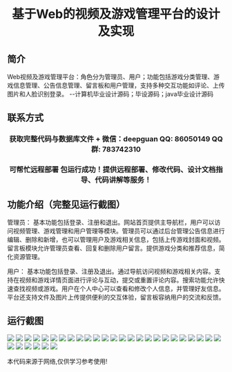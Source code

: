 <p><h1 align="center">基于Web的视频及游戏管理平台的设计及实现</h1></p>

## 简介
Web视频及游戏管理平台：角色分为管理员、用户；功能包括游戏分类管理、游戏信息管理、公告信息管理、留言板和用户管理，支持多种交互功能如评论、上传图片和人脸识别登录。    --计算机毕业设计源码；毕设源码；java毕业设计源码


## 联系方式
<p><h3 align="center">获取完整代码与数据库文件 + 微信：deepguan QQ: 86050149 QQ群: 783742310</h3></p>
<p><h3 align="center">可帮忙远程部署 包运行成功！提供远程部署、修改代码、设计文档指导、代码讲解等服务！</h3></p>

## 功能介绍（完整见运行截图）
管理员： 基本功能包括登录、注册和退出。网站首页提供主导航栏，用户可以访问视频管理、游戏管理和用户管理等模块。管理员可以通过后台管理公告信息进行编辑、删除和新增，也可以管理用户及游戏相关信息，包括上传游戏封面和视频。留言板模块允许管理员查看、回复和删除用户留言。提供游戏分类和推荐信息，简化资源管理。

用户： 基本功能包括登录、注册及退出。通过导航访问视频和游戏相关内容。支持在视频和游戏详情页面进行评论与互动，提交或重置评论内容。搜索功能允许快速查找视频或游戏。用户在个人中心可以查看和修改个人信息，并管理好友信息。平台还支持文件及图片上传提供便利的交互体验，留言板容纳用户的交流和反馈。


## 运行截图
![](https://bs-1329754181.cos.ap-shanghai.myqcloud.com/spring/VideoGameManagementPlatformDesignAndImplementation/img/001.jpg)
![](https://bs-1329754181.cos.ap-shanghai.myqcloud.com/spring/VideoGameManagementPlatformDesignAndImplementation/img/002.jpg)
![](https://bs-1329754181.cos.ap-shanghai.myqcloud.com/spring/VideoGameManagementPlatformDesignAndImplementation/img/003.jpg)
![](https://bs-1329754181.cos.ap-shanghai.myqcloud.com/spring/VideoGameManagementPlatformDesignAndImplementation/img/004.jpg)
![](https://bs-1329754181.cos.ap-shanghai.myqcloud.com/spring/VideoGameManagementPlatformDesignAndImplementation/img/005.jpg)
![](https://bs-1329754181.cos.ap-shanghai.myqcloud.com/spring/VideoGameManagementPlatformDesignAndImplementation/img/006.jpg)
![](https://bs-1329754181.cos.ap-shanghai.myqcloud.com/spring/VideoGameManagementPlatformDesignAndImplementation/img/007.jpg)
![](https://bs-1329754181.cos.ap-shanghai.myqcloud.com/spring/VideoGameManagementPlatformDesignAndImplementation/img/008.jpg)
![](https://bs-1329754181.cos.ap-shanghai.myqcloud.com/spring/VideoGameManagementPlatformDesignAndImplementation/img/009.jpg)
![](https://bs-1329754181.cos.ap-shanghai.myqcloud.com/spring/VideoGameManagementPlatformDesignAndImplementation/img/010.jpg)
![](https://bs-1329754181.cos.ap-shanghai.myqcloud.com/spring/VideoGameManagementPlatformDesignAndImplementation/img/011.jpg)
![](https://bs-1329754181.cos.ap-shanghai.myqcloud.com/spring/VideoGameManagementPlatformDesignAndImplementation/img/012.jpg)
![](https://bs-1329754181.cos.ap-shanghai.myqcloud.com/spring/VideoGameManagementPlatformDesignAndImplementation/img/013.jpg)
![](https://bs-1329754181.cos.ap-shanghai.myqcloud.com/spring/VideoGameManagementPlatformDesignAndImplementation/img/014.jpg)
![](https://bs-1329754181.cos.ap-shanghai.myqcloud.com/spring/VideoGameManagementPlatformDesignAndImplementation/img/015.jpg)
![](https://bs-1329754181.cos.ap-shanghai.myqcloud.com/spring/VideoGameManagementPlatformDesignAndImplementation/img/016.jpg)
![](https://bs-1329754181.cos.ap-shanghai.myqcloud.com/spring/VideoGameManagementPlatformDesignAndImplementation/img/017.jpg)
![](https://bs-1329754181.cos.ap-shanghai.myqcloud.com/spring/VideoGameManagementPlatformDesignAndImplementation/img/018.jpg)
![](https://bs-1329754181.cos.ap-shanghai.myqcloud.com/spring/VideoGameManagementPlatformDesignAndImplementation/img/019.jpg)
![](https://bs-1329754181.cos.ap-shanghai.myqcloud.com/spring/VideoGameManagementPlatformDesignAndImplementation/img/020.jpg)
![](https://bs-1329754181.cos.ap-shanghai.myqcloud.com/spring/VideoGameManagementPlatformDesignAndImplementation/img/021.jpg)
![](https://bs-1329754181.cos.ap-shanghai.myqcloud.com/spring/VideoGameManagementPlatformDesignAndImplementation/img/022.jpg)
![](https://bs-1329754181.cos.ap-shanghai.myqcloud.com/spring/VideoGameManagementPlatformDesignAndImplementation/img/023.jpg)
![](https://bs-1329754181.cos.ap-shanghai.myqcloud.com/spring/VideoGameManagementPlatformDesignAndImplementation/img/024.jpg)
![](https://bs-1329754181.cos.ap-shanghai.myqcloud.com/spring/VideoGameManagementPlatformDesignAndImplementation/img/025.jpg)
![](https://bs-1329754181.cos.ap-shanghai.myqcloud.com/spring/VideoGameManagementPlatformDesignAndImplementation/img/026.jpg)
![](https://bs-1329754181.cos.ap-shanghai.myqcloud.com/spring/VideoGameManagementPlatformDesignAndImplementation/img/027.jpg)
![](https://bs-1329754181.cos.ap-shanghai.myqcloud.com/spring/VideoGameManagementPlatformDesignAndImplementation/img/028.jpg)
![](https://bs-1329754181.cos.ap-shanghai.myqcloud.com/spring/VideoGameManagementPlatformDesignAndImplementation/img/029.jpg)
![](https://bs-1329754181.cos.ap-shanghai.myqcloud.com/spring/VideoGameManagementPlatformDesignAndImplementation/img/030.jpg)
![](https://bs-1329754181.cos.ap-shanghai.myqcloud.com/spring/VideoGameManagementPlatformDesignAndImplementation/img/031.jpg)

<p>本代码来源于网络,仅供学习参考使用!</p>
